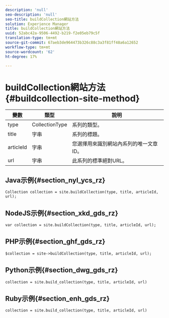 ```yaml
---
description: 'null'
seo-description: 'null'
seo-title: buildCollection網站方法
solution: Experience Manager
title: buildCollection網站方法
uuid: 52abc42a-9506-4492-b219-f2e05eb79c5f
translation-type: tm+mt
source-git-commit: 67aeb3de964473b326c88c3a3f81ff48a6a12652
workflow-type: tm+mt
source-wordcount: '62'
ht-degree: 17%

---
```



# buildCollection網站方法{#buildcollection-site-method}

| 變數 | 類型 | 說明 |
|--- |--- |--- |
| type | CollectionType | 系列的類型。 |
| title | 字串 | 系列的標題。 |
| articleId | 字串 | 您選擇用來識別網站內系列的唯一文章ID。 |
| url | 字串 | 此系列的標準絕對URL。 |

## Java示例{#section_nyl_ycs_rz}

```
Collection collection = site.buildCollection(type, title, articleId, url); 
```

## NodeJS示例{#section_xkd_gds_rz}

```
var collection = site.buildCollection(type, title, articleId, url); 
```

## PHP示例{#section_ghf_gds_rz}

```
$collection = site->buildCollection(type, title, articleId, url); 
```

## Python示例{#section_dwg_gds_rz}

```
collection = site.build_collection(type, title, articleId, url) 
```

## Ruby示例{#section_enh_gds_rz}

```
collection = site.build_collection(type, title, articleId, url) 
```
